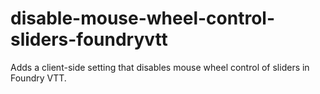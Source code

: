 # disable-mouse-wheel-control-sliders-foundryvtt
 Adds a client-side setting that disables mouse wheel control of sliders in Foundry VTT.
